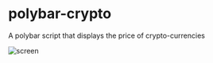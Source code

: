 # polybar-crypto
A polybar script that displays the price of crypto-currencies

![screen](https://user-images.githubusercontent.com/24377188/31326832-34dd06de-ad27-11e7-908f-9e7d72398eb7.jpg)

